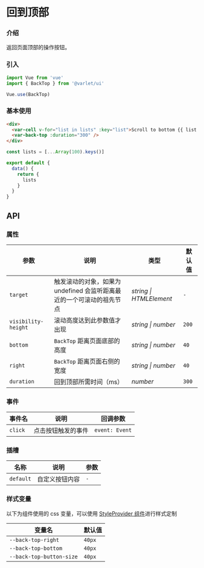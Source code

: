 # 回到顶部

### 介绍

返回页面顶部的操作按钮。

### 引入

```js
import Vue from 'vue'
import { BackTop } from '@varlet/ui'

Vue.use(BackTop)
```

### 基本使用

```html
<div>
  <var-cell v-for="list in lists" :key="list">Scroll to bottom {{ list }}</var-cell>
  <var-back-top :duration="300" />
</div>
```
```javascript
const lists = [...Array(100).keys()]

export default {
  data() {
    return {
      lists
    }
  }
}
```

## API

### 属性

| 参数                  | 说明                                        | 类型   | 默认值          |
|---------------------|-------------------------------------------|------|--------------|
| `target`            | 触发滚动的对象，如果为 undefined 会监听距离最近的一个可滚动的祖先节点	 | _string \| HTMLElement_ | `-` |
| `visibility-height` | 滚动高度达到此参数值才出现                             | _string \| number_      | `200` |
| `bottom`            | `BackTop` 距离页面底部的高度                       | _string \| number_      | `40` |
| `right`            | `BackTop` 距离页面右侧的宽度                       | _string \| number_      | `40` |
| `duration`          | 回到顶部所需时间（ms）                              | _number_ | `300`        |

### 事件

| 事件名 | 说明 | 回调参数 |
| ----- | -------------- | -------- |
| `click` | 点击按钮触发的事件 | `event: Event` |

### 插槽

| 名称 | 说明 | 参数 |
| ----- | -------------- | -------- |
| `default` | 自定义按钮内容 | `-` |

### 样式变量
以下为组件使用的 css 变量，可以使用 [StyleProvider 组件](#/zh-CN/style-provider)进行样式定制

| 变量名 | 默认值 |
| --- | --- |
| `--back-top-right` | `40px` |
| `--back-top-bottom` | `40px` |
| `--back-top-button-size` | `40px` |
